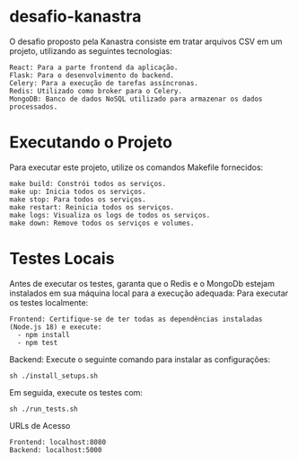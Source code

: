 # desafio-kanastra

O desafio proposto pela Kanastra consiste em tratar arquivos CSV em um projeto, utilizando as seguintes tecnologias:

    React: Para a parte frontend da aplicação.
    Flask: Para o desenvolvimento do backend.
    Celery: Para a execução de tarefas assíncronas.
    Redis: Utilizado como broker para o Celery.
    MongoDB: Banco de dados NoSQL utilizado para armazenar os dados processados.

# Executando o Projeto

Para executar este projeto, utilize os comandos Makefile fornecidos:

    make build: Constrói todos os serviços.
    make up: Inicia todos os serviços.
    make stop: Para todos os serviços.
    make restart: Reinicia todos os serviços.
    make logs: Visualiza os logs de todos os serviços.
    make down: Remove todos os serviços e volumes.

# Testes Locais

Antes de executar os testes, garanta que o Redis e o MongoDb estejam instalados em sua máquina local para a execução adequada:
Para executar os testes localmente:

    Frontend: Certifique-se de ter todas as dependências instaladas (Node.js 18) e execute:
      - npm install
      - npm test

Backend: Execute o seguinte comando para instalar as configurações:

`sh ./install_setups.sh`

Em seguida, execute os testes com:

`sh ./run_tests.sh`

URLs de Acesso

    Frontend: localhost:8080
    Backend: localhost:5000

